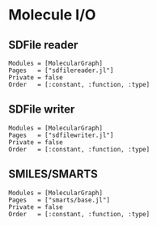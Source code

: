
# Molecule I/O


## SDFile reader

```@autodocs
Modules = [MolecularGraph]
Pages   = ["sdfilereader.jl"]
Private = false
Order   = [:constant, :function, :type]
```


## SDFile writer

```@autodocs
Modules = [MolecularGraph]
Pages   = ["sdfilewriter.jl"]
Private = false
Order   = [:constant, :function, :type]
```


## SMILES/SMARTS

```@autodocs
Modules = [MolecularGraph]
Pages   = ["smarts/base.jl"]
Private = false
Order   = [:constant, :function, :type]
```
